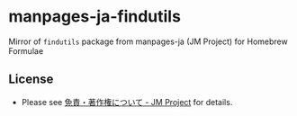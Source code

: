 # manpages-ja-findutils
Mirror of `findutils` package from manpages-ja (JM Project) for Homebrew Formulae

## License

- Please see [免責・著作権について - JM Project](https://linuxjm.osdn.jp/copyright.html#roff-copyright) for details.
